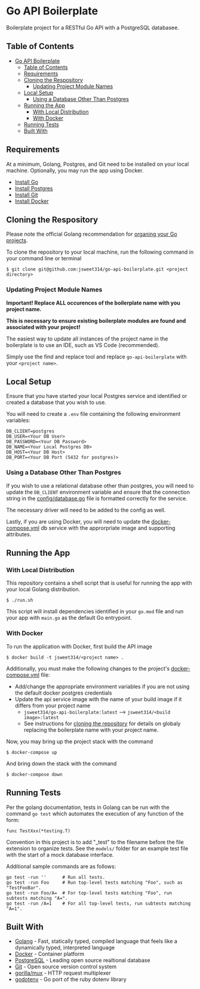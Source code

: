 # Go API Boilerplate

Boilerplate project for a RESTful Go API with a PostgreSQL databasee.

## Table of Contents
- [Go API Boilerplate](#go-api-boilerplate)
  - [Table of Contents](#table-of-contents)
  - [Requirements](#requirements)
  - [Cloning the Respository](#cloning-the-respository)
    - [Updating Project Module Names](#updating-project-module-names)
  - [Local Setup](#local-setup)
    - [Using a Database Other Than Postgres](#using-a-database-other-than-postgres)
  - [Running the App](#running-the-app)
    - [With Local Distribution](#with-local-distribution)
    - [With Docker](#with-docker)
  - [Running Tests](#running-tests)
  - [Built With](#built-with)

## Requirements
At a minimum, Golang, Postgres, and Git need to be installed on your local machine. Optionally, you may run the app using Docker.
* [Install Go](https://golang.org/doc/install)
* [Install Postgres](https://www.postgresql.org/download/)
* [Install Git](https://git-scm.com/book/en/v2/Getting-Started-Installing-Git)
* [Install Docker](https://docs.docker.com/v17.09/engine/installation/)

## Cloning the Respository
Please note the official Golang recommendation for [organing your Go projects](https://golang.org/doc/code.html#Organization). 

To clone the repository to your local machine, run the following command in your command line or terminal

    $ git clone git@github.com:jsweet314/go-api-boilerplate.git <project directory>

### Updating Project Module Names
**Important! Replace ALL occurences of the boilerplate name with you project name.** 

**This is necessary to ensure existing boilerplate modules are found and associated with your project!**

The easiest way to update all instances of the project name in the boilerplate is to use an IDE, such as VS Code (recommended). 

Simply use the find and replace tool and replace `go-api-boilerplate` with your `<project name>`.

## Local Setup
Ensure that you have started your local Postgres service and identified or created a database that you wish to use.

You will need to create a `.env` file containing the following environment variables:
```
DB_CLIENT=postgres
DB_USER=<Your DB User>
DB_PASSWORD=<Your DB Password>
DB_NAME=<Your Local Postgres DB>
DB_HOST=<Your DB Host>
DB_PORT=<Your DB Port (5432 for postgres)>
```

### Using a Database Other Than Postgres
If you wish to use a relational database other than postgres, you will need to update the `DB_CLIENT` environment variable and ensure that the connection string in the [config/database.go](./config/database.go) file is formatted correctly for the service. 

The necessary driver will need to be added to the config as well. 

Lastly, if you are using Docker, you will need to update the [docker-compose.yml](docker-compose.yml) db service with the approrpriate image and supporting attributes. 

## Running the App
### With Local Distribution
This repository contains a shell script that is useful for running the app with your local Golang distribution. 

    $ ./run.sh

This script will install dependencies identified in your `go.mod` file and run your app
with `main.go` as the default Go entrypoint.
### With Docker
To run the application with Docker, first build the API image
   
    $ docker build -t jsweet314/<project name> .

Additionally, you must make the following changes to the project's [docker-compose.yml](./docker-compose.yml) file:
* Add/change the appropriate environment variables if you are not using the default docker postgres credentials
* Update the api service image with the name of your build image if it differs from your project name
  * `jsweet314/go-api-boilerplate:latest` --> `jsweet314/<build image>:latest`
  * See instructions for [cloning the repository](#cloning-the-respository) for details on globaly replacing the boilerplate name with your project name.

Now, you may bring up the project stack with the command

    $ docker-compose up

And bring down the stack with the command

    $ docker-compose down

## Running Tests

Per the golang documentation, tests in Golang can be run with the command `go test` which automates the execution of any function of the form:
```
func TestXxx(*testing.T)
```

Convention in this project is to add "_test" to the filename before the file extension to organize tests. See the `models/` folder for an example test file with the start of a mock database interface.

Additional sample commands are as follows: 
```
go test -run ''      # Run all tests.
go test -run Foo     # Run top-level tests matching "Foo", such as "TestFooBar".
go test -run Foo/A=  # For top-level tests matching "Foo", run subtests matching "A=".
go test -run /A=1    # For all top-level tests, run subtests matching "A=1".
```

## Built With
- [Golang](https://golang.org) - Fast, statically typed, compiled language that feels like a dynamically typed, interpreted language
- [Docker](https://docker.com) - Container platform
- [PostgreSQL](https://www.postgresql.org) - Leading open source realtional database
- [Git](https://git-scm.com/) - Open source version control system
- [gorilla/mux](https://www.gorillatoolkit.org/pkg/mux) - HTTP request multiplexer
- [godotenv](https://godoc.org/github.com/joho/godotenv) - Go port of the ruby dotenv library
